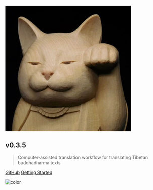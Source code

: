 ![logo](_media/logo.png)

## v0.3.5

> Computer-assisted translation workflow for translating Tibetan buddhadharma texts

[GitHub](https://github.com/BuddhistCAT/)
[Getting Started](https://ngawangtrinley.github.io/nojekyll-test/#/README)

![color](#f0f0f0)




